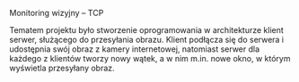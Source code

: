Monitoring wizyjny – TCP

Tematem projektu było stworzenie oprogramowania w architekturze klient serwer, służącego do przesyłania obrazu. Klient podłącza się do serwera i udostępnia swój obraz z kamery internetowej, natomiast serwer dla każdego z klientów tworzy nowy wątek, a w nim m.in. nowe okno, w którym wyświetla przesyłany obraz.

